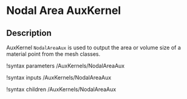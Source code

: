 # Nodal Area AuxKernel

## Description

AuxKernel `NodalAreaAux` is used to output the area or volume size of a material point from the mesh classes.  

!syntax parameters /AuxKernels/NodalAreaAux

!syntax inputs /AuxKernels/NodalAreaAux

!syntax children /AuxKernels/NodalAreaAux
